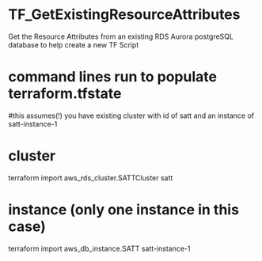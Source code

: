 # TF_GetExistingResourceAttributes

Get the Resource Attributes from an existing RDS Aurora postgreSQL database to help create a new TF Script

# command lines run to populate terraform.tfstate

#this assumes(!) you have existing cluster with id of satt and an instance of satt-instance-1

# cluster

terraform import aws_rds_cluster.SATTCluster satt

# instance (only one instance in this case)

terraform import aws_db_instance.SATT satt-instance-1
